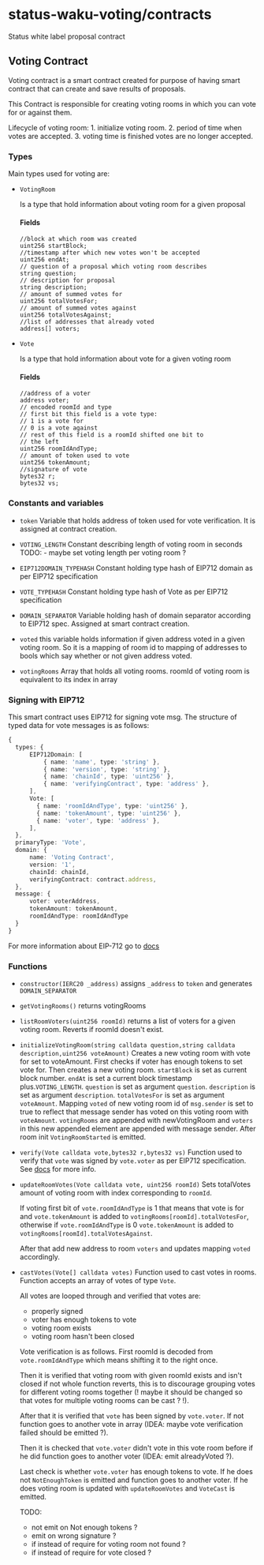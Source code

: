 # status-waku-voting/contracts 
Status white label proposal contract


## Voting Contract

Voting contract is a smart contract created for purpose of
having smart contract that can create and save results of proposals.

This Contract is responsible for creating voting rooms in which you can vote for or against them.

Lifecycle of voting room:
    1. initialize voting room.
    2. period of time when votes are accepted.
    3. voting time is finished votes are no longer accepted.
    
### Types

Main types used for voting are:

- `VotingRoom`

    Is a type that hold information about voting room for a given proposal

    #### Fields
    ```solidity
    //block at which room was created
    uint256 startBlock; 
    //timestamp after which new votes won't be accepted
    uint256 endAt; 
    // question of a proposal which voting room describes
    string question;
    // description for proposal
    string description;
    // amount of summed votes for
    uint256 totalVotesFor;
    // amount of summed votes against
    uint256 totalVotesAgainst;
    //list of addresses that already voted
    address[] voters;
    ```

- `Vote`

    Is a type that hold information about vote for a given voting room

    #### Fields
    ```solidity
    //address of a voter
    address voter;
    // encoded roomId and type
    // first bit this field is a vote type:
    // 1 is a vote for
    // 0 is a vote against
    // rest of this field is a roomId shifted one bit to 
    // the left
    uint256 roomIdAndType;
    // amount of token used to vote
    uint256 tokenAmount;
    //signature of vote
    bytes32 r;
    bytes32 vs;
    ```

### Constants and variables

- `token`
    Variable that holds address of token used for vote verification. It is assigned at contract creation.

- `VOTING_LENGTH`
    Constant describing length of voting room in seconds
    TODO:
        - maybe set voting length per voting room ?

- `EIP712DOMAIN_TYPEHASH`
    Constant holding type hash of EIP712 domain as per EIP712 specification

- `VOTE_TYPEHASH`
    Constant holding type hash of Vote as per EIP712 specification

- `DOMAIN_SEPARATOR`
    Variable holding hash of domain separator according to EIP712 spec. Assigned at smart contract creation.

- `voted`
    this variable holds information if given address voted in a given voting room. So it is a mapping of room id to mapping of addresses to bools which say whether or not given address voted.

- `votingRooms`
    Array that holds all voting rooms. roomId of voting room is equivalent to its index in array

### Signing with EIP712

This smart contract uses EIP712 for signing vote msg.
The structure of typed data for vote messages is as follows:
```ts
{
  types: {
      EIP712Domain: [
          { name: 'name', type: 'string' },
          { name: 'version', type: 'string' },
          { name: 'chainId', type: 'uint256' },
          { name: 'verifyingContract', type: 'address' },
      ],
      Vote: [
        { name: 'roomIdAndType', type: 'uint256' },
        { name: 'tokenAmount', type: 'uint256' },
        { name: 'voter', type: 'address' },
      ],
  },
  primaryType: 'Vote',
  domain: {
      name: 'Voting Contract',
      version: '1',
      chainId: chainId,
      verifyingContract: contract.address,
  },
  message: {
      voter: voterAddress,
      tokenAmount: tokenAmount,
      roomIdAndType: roomIdAndType
  }
}
```

For more information about EIP-712 go to [docs](https://eips.ethereum.org/EIPS/eip-712)

### Functions

- `constructor(IERC20 _address)`
    assigns `_address` to `token` and generates `DOMAIN_SEPARATOR`

- `getVotingRooms()`
    returns votingRooms

- `listRoomVoters(uint256 roomId)`
    returns a list of voters for a given voting room. Reverts if roomId doesn't exist.

- `initializeVotingRoom(string calldata question,string calldata description,uint256 voteAmount)`
    Creates a new voting room with vote for set to voteAmount.
    First checks if voter has enough tokens to set vote for.
    Then creates a new voting room.
    `startBlock` is set as current block number.
    `endAt` is set a current block timestamp plus.`VOTING_LENGTH`.
    `question` is set as argument `question`.
    `description` is set as argument `description`.
    `totalVotesFor` is set as argument `voteAmount`.
    Mapping `voted` of new voting room id of `msg.sender` is set to true to reflect that message sender has voted on this voting room with `voteAmount`.
    `votingRooms` are appended with newVotingRoom and `voters` in this new appended element are appended with message sender.
    After room init `VotingRoomStarted` is emitted.

- `verify(Vote calldata vote,bytes32 r,bytes32 vs)`
    Function used to verify that `vote` was signed by `vote.voter` as per EIP712 specification.
    See [docs](https://eips.ethereum.org/EIPS/eip-712) for more info.

- `updateRoomVotes(Vote calldata vote, uint256 roomId)`
    Sets totalVotes amount of voting room with index corresponding to `roomId`.

    If voting first bit of `vote.roomIdAndType` is 1 that means that vote is for and `vote.tokenAmount` is added to `votingRooms[roomId].totalVotesFor`, otherwise if `vote.roomIdAndType` is 0 `vote.tokenAmount` is added to `votingRooms[roomId].totalVotesAgainst`.

    After that add new address to room `voters` and updates mapping `voted` accordingly.

- `castVotes(Vote[] calldata votes)`
    Function used to cast votes in rooms.
    Function accepts an array of votes of type `Vote`.

    All votes are looped through and verified that votes are:
    - properly signed
    - voter has enough tokens to vote
    - voting room exists
    - voting room hasn't been closed

    Vote verification is as follows.
    First roomId is decoded from `vote.roomIdAndType` which means shifting it to the right once.

    Then it is verified that voting room with given roomId exists and isn't closed if not whole function reverts, this is to discourage grouping votes for different voting rooms together (! maybe it should be changed so that votes for multiple voting rooms can be cast ? !).
    
    After that it is verified that `vote` has been signed by `vote.voter`. If not function goes to another vote in array (IDEA: maybe vote verification failed should be emitted ?).

    Then it is checked that `vote.voter` didn't vote in this vote room before if he did function goes to another voter (IDEA: emit alreadyVoted ?).

    Last check is whether `vote.voter` has enough tokens to vote. If he does not `NotEnoughToken` is emitted and function goes to another voter. If he does voting room is updated with `updateRoomVotes` and `VoteCast` is emitted.

    TODO:
    - not emit on Not enough tokens ?
    - emit on wrong signature ?
    - if instead of require for voting room not found ?
    - if instead of require for vote closed ?